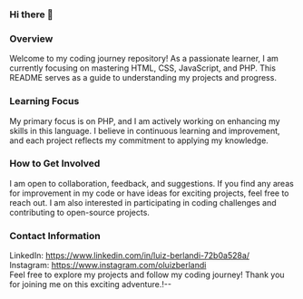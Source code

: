 ### Hi there 👋

### Overview
Welcome to my coding journey repository! As a passionate learner, I am currently focusing on mastering HTML, CSS, JavaScript, and PHP. This README serves as a guide to understanding my projects and progress.

### Learning Focus
My primary focus is on PHP, and I am actively working on enhancing my skills in this language. I believe in continuous learning and improvement, and each project reflects my commitment to applying my knowledge.

### How to Get Involved
I am open to collaboration, feedback, and suggestions. If you find any areas for improvement in my code or have ideas for exciting projects, feel free to reach out. I am also interested in participating in coding challenges and contributing to open-source projects.

### Contact Information
LinkedIn: https://www.linkedin.com/in/luiz-berlandi-72b0a528a/<br>
Instagram: https://www.instagram.com/oluizberlandi<br>
Feel free to explore my projects and follow my coding journey! Thank you for joining me on this exciting adventure.!--


